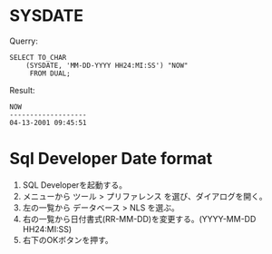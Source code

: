 # SYSDATE
Querry:
```Shell
SELECT TO_CHAR
    (SYSDATE, 'MM-DD-YYYY HH24:MI:SS') "NOW"
     FROM DUAL;
```

Result:
```Shell
NOW
-------------------
04-13-2001 09:45:51
```


# Sql Developer Date format
1. SQL Developerを起動する。
2. メニューから ツール > プリファレンス を選び、ダイアログを開く。
3. 左の一覧から データベース > NLS を選ぶ。
4. 右の一覧から日付書式(RR-MM-DD)を変更する。(YYYY-MM-DD HH24:MI:SS)
5. 右下のOKボタンを押す。